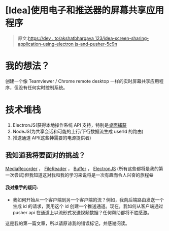 # [Idea]使用电子和推送器的屏幕共享应用程序

> 原文:[https://dev . to/akshatbhargava 123/idea-screen-sharing-application-using-electron js-and-pusher-5c9n](https://dev.to/akshatbhargava123/idea-screen-sharing-application-using-electronjs-and-pusher-5c9n)

# [](#my-idea)我的想法？

创建一个像 Teamviewer / Chrome remote desktop 一样的实时屏幕共享应用程序，但没有任何实时控制系统。

# [](#tech-stack)技术堆栈

1.  ElectronJS(获得本地操作系统 API 支持，特别是[桌面捕获](https://electronjs.org/docs/api/desktop-capturer)
2.  NodeJS(为共享会话和可能的上行/下行数据流生成 userId 的路由)
3.  推送通道 API(这些神需要的电源提供者)

## 我知道我将要面对的挑战？

[MediaRecorder](https://developer.mozilla.org/en-US/docs/Web/API/MediaRecorder) ， [FileReader](https://developer.mozilla.org/en-US/docs/Web/API/FileReader) ， [Buffer](https://medium.freecodecamp.org/do-you-want-a-better-understanding-of-buffer-in-node-js-check-this-out-2e29de2968e8) ， [ElectronJS](https://electronjs.org/) (所有这些都将是我的第一次尝试)但我知道这对我和我的学习来说将是一次有趣而令人兴奋的旅程😁

#### [](#doubts-i-have-regarding-pusher)我对推手的疑问:

*   我如何开始从一个客户端到另一个客户端的流？例如，我向后端路由发送一个生成 id 的请求，我用这个 id 创建一个推送通道。现在，我如何从客户端通过 pusher api 在通道上以流形式发送视频数据？任何帮助都将不胜感激。

这是我的第一篇文章，所以请原谅我的错误标记，并感谢阅读。